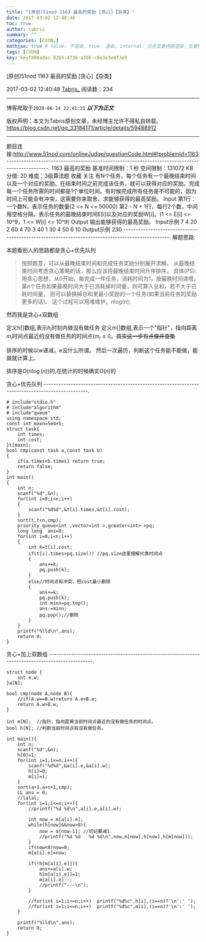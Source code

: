 ```yaml
---
title: "[原创]51nod 1163 最高的奖励 [贪心]【杂类】"
date: 2017-03-02 12:40:48
toc: true
author: tabris
summary: ""
categories: [CSDN,]
mathjax: true # false: 不渲染, true: 渲染, internal: 只在文章内部渲染，文章列表中不渲染
tags: [CSDN]
key: keyf800adac-92b5-4736-a3b6-c8e3e3e8f3e9
---
```


[原创]51nod 1163 最高的奖励 [贪心]【杂类】

2017-03-02 12:40:48  [Tabris_](https://me.csdn.net/qq_33184171) 阅读数：234

---

博客爬取于`2020-06-14 22:41:31`
***以下为正文***

版权声明：本文为Tabris原创文章，未经博主允许不得私自转载。
https://blog.csdn.net/qq_33184171/article/details/59488912

<!-- more -->

---

题目连接:http://www.51nod.com/onlineJudge/questionCode.html#!problemId=1163
-----------------------------------------------------------------------------------------------.
1163 最高的奖励
基准时间限制：1 秒 空间限制：131072 KB 分值: 20 难度：3级算法题 收藏  关注
有N个任务，每个任务有一个最晚结束时间以及一个对应的奖励。在结束时间之前完成该任务，就可以获得对应的奖励。完成每一个任务所需的时间都是1个单位时间。有时候完成所有任务是不可能的，因为时间上可能会有冲突，这需要你来取舍。求能够获得的最高奖励。
Input
第1行：一个数N，表示任务的数量(2 <= N <= 50000)
第2 - N + 1行，每行2个数，中间用空格分隔，表示任务的最晚结束时间E[i]以及对应的奖励W[i]。(1 <= E[i] <= 10^9，1 <= W[i] <= 10^9)
Output
输出能够获得的最高奖励。
Input示例
7
4 20
2 60
4 70
3 40
1 30
4 50
6 10
Output示例
230
------------------------------------------------------------------------------------------------.
解题思路:

本题看别人的思路都是贪心+优先队列
>按照题意，可以从最晚结束时间和完成任务奖励分别展开求解。
从最晚结束时间考虑贪心策略的话，那么应该将最晚结束时间升序排序。
具体(PS):
用贪心思想，从0开始，每完成一件任务，消耗时间为1，按最晚时间递增，第n个任务如果最晚时间大于已消耗掉时间量，则可算入总和，若不大于已耗时间量，
则可以替换掉总和里最小奖励的一个任务(如果当前任务的奖励更多的话)。
这个过程可以用堆维护。nlog(n);

然而我是贪心+双数组

定义h[]数组,表示$h_i$时刻内做没有做任务
定义m[]数组,表示一个"指针"，指向距离$m_i$时间点最近的没有做任务的时间点$(m_i\leq i)$。~~其实这一步有点像并查集~~

排序的时候以w递减，e没什么所谓。
然后一次遍历，判断这个任务能不能做，能做就计算上。

排序是$O(n\log(n))$的,在统计的时候确实$O(n)$的

贪心+优先队列
------------------------------------------------------------------------------------------------.
```
# include"stdio.h"
# include"algorithm"
# include"queue"
using namespace std;
const int maxn=5e4+5;
struct task{
    int times;
    int cost;
}t[maxn];
bool cmp(const task a,const task b)
{
    if(a.times<b.times) return true;
    return false;
}
int main()
{
    int n;
    scanf("%d",&n);
    for(int i=0;i<n;i++)
    {
        scanf("%d%d",&t[i].times,&t[i].cost);
    }
    sort(t,t+n,cmp);
    priority_queue<int ,vector<int >,greater<int> >pq;
    long long  ans=0;
    for(int i=0;i<n;i++)
    {
        int k=t[i].cost;
        if(t[i].times>pq.size()) //pq.size这里理解代表时间点
        {
            ans+=k;
            pq.push(k);
        }
        else//时间点有冲突，把cost最小删除
        {
            ans+=k;
            pq.push(k);
            int minn=pq.top();
            ans-=minn;
            pq.pop();//删除
        }
    }
    printf("%lld\n",ans);
    return 0;
}
```

贪心+加上双数组
------------------------------------------------------------------------------------------------.
```
struct node {
    int e,w;
}a[N];

bool cmp(node A,node B){
    //if(A.w==B.w)return A.e<B.e;
    return A.w>B.w;
}

int m[N];  //指针，指向距离当前时间点最近的没有做任务的时间点。
bool h[N]; //判断当前时间点有没有做任务。

int main(){
    int n;
    scanf("%d",&n);
    h[0]=1;
    for(int i=1;i<=n;i++){
        scanf("%d%d",&a[i].e,&a[i].w);
        h[i]=0;
        m[i]=i;
    }
    sort(a+1,a+n+1,cmp);
    LL ans = 0;
    //lalal;
    for(int i=1;i<=n;i++){
        //printf("%d %d\n",a[i].e,a[i].w);

        int now = m[a[i].e];
        while(h[now]&&now>0){
            now = m[now-1]; //切记要减1
            //printf("%d %d   %d %d\n",now,m[now],h[now],h[m[now]]);
        }
        if(now<0)now=0;
        m[a[i].e]=now;

        if(!h[m[a[i].e]]){
            ans+=a[i].w;
            h[m[a[i].e]]=1;
            m[a[i].e]--;
            //printf("---\n");
        }

        //for(int i=1;i<=n;i++)  printf("%d%c",h[i],(i==n)?'\n':' ');
        //for(int i=1;i<=n;i++)  printf("%d%c",m[i],(i==n)?'\n':' ');
    }

    printf("%lld\n",ans);
    return 0;
}

```
